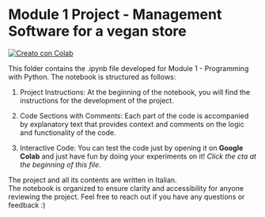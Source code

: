 # Module 1 Project - Management Software for a vegan store
[![Creato con Colab](https://colab.research.google.com/assets/colab-badge.svg)](https://colab.research.google.com/drive/153VDk7jSXM53cQb4BPjz9EzibxLNCUMd?usp=sharing)

This folder contains the .ipynb file developed for Module 1 - Programming with Python. The notebook is structured as follows:

1. Project Instructions:
At the beginning of the notebook, you will find the instructions for the development of the project.

2. Code Sections with Comments:
Each part of the code is accompanied by explanatory text that provides context and comments on the logic and functionality of the code.

3. Interactive Code:
You can test the code just by opening it on **Google Colab** and just have fun by doing your experiments on it! *Click the cta at the beginning of this file*.

The project and all its contents are written in Italian.\
The notebook is organized to ensure clarity and accessibility for anyone reviewing the project. Feel free to reach out if you have any questions or feedback :)
